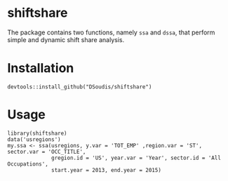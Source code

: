 # shiftshare

The package contains two functions, namely `ssa` and `dssa`, that perform simple and dynamic shift share analysis.

# Installation

`devtools::install_github("DSoudis/shiftshare")`

# Usage
```
library(shiftshare)
data('usregions')
my.ssa <- ssa(usregions, y.var = 'TOT_EMP' ,region.var = 'ST', sector.var = 'OCC_TITLE',
              gregion.id = 'US', year.var = 'Year', sector.id = 'All Occupations',
              start.year = 2013, end.year = 2015)
```
